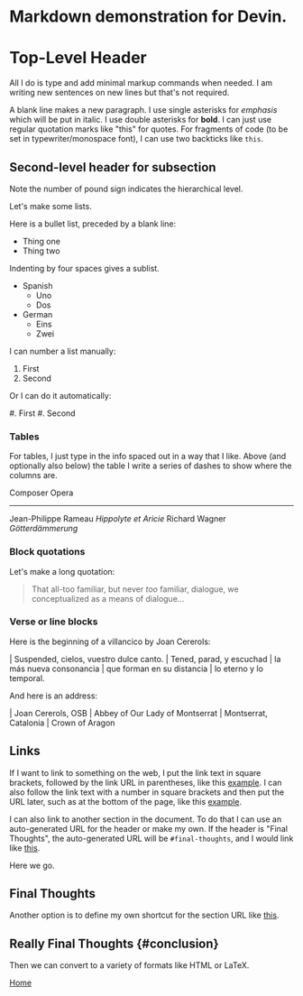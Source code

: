 # Markdown demonstration for Devin.

<!-- This is a comment that won't be printed. -->

# Top-Level Header

All I do is type and add minimal markup commands when needed.
I am writing new sentences on new lines but that's not required.

A blank line makes a new paragraph.
I use single asterisks for *emphasis* which will be put in italic.
I use double asterisks for **bold**.
I can just use regular quotation marks like "this" for quotes.
For fragments of code (to be set in typewriter/monospace font), I can use two backticks like `this`.

## Second-level header for subsection

Note the number of pound sign indicates the hierarchical level.

Let's make some lists.

Here is a bullet list, preceded by a blank line:

* Thing one
* Thing two

Indenting by four spaces gives a sublist.

* Spanish
    - Uno
    - Dos
* German
    - Eins
    - Zwei

I can number a list manually:

1. First
2. Second

Or I can do it automatically:

#. First
#. Second


### Tables

For tables, I just type in the info spaced out in a way that I like.
Above (and optionally also below) the table I write a series of dashes to show where the columns are.

Composer              Opera
--------------------  -----------------------
Jean-Philippe Rameau  *Hippolyte et Aricie*
Richard Wagner        *Götterdämmerung*

### Block quotations

Let's make a long quotation:

> That all-too familiar, but never *too* familiar,
> dialogue, we conceptualized as a means of dialogue...

### Verse or line blocks

Here is the beginning of a villancico by Joan Cererols:

| Suspended, cielos, vuestro dulce canto.
| Tened, parad, y escuchad 
| la más nueva consonancia
| que forman en su distancia
| lo eterno y lo temporal.

And here is an address:

| Joan Cererols, OSB
| Abbey of Our Lady of Montserrat
| Montserrat, Catalonia
| Crown of Aragon


## Links

If I want to link to something on the web, I put the link text in square brackets,
followed by the link URL in parentheses, like this [example](http://www.example.com).
I can also follow the link text with a number in square brackets and then put the URL 
later, such as at the bottom of the page, like this [example][1].

[1]: http://www.example.com

I can also link to another section in the document.
To do that I can use an auto-generated URL for the header or make my own.
If the header is "Final Thoughts", the auto-generated URL will be `#final-thoughts`, and I would
link like [this](#final-thoughts).

Here we go.

## Final Thoughts

Another option is to define my own shortcut for the section URL like [this](#conclusion).

## Really Final Thoughts {#conclusion}

Then we can convert to a variety of formats like HTML or LaTeX.

[Home](/)
